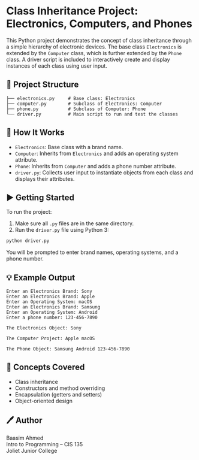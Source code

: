 # Class Inheritance Project: Electronics, Computers, and Phones

This Python project demonstrates the concept of class inheritance through a simple hierarchy of electronic devices. The base class `Electronics` is extended by the `Computer` class, which is further extended by the `Phone` class. A driver script is included to interactively create and display instances of each class using user input.

## 📁 Project Structure

```
├── electronics.py     # Base class: Electronics
├── computer.py        # Subclass of Electronics: Computer
├── phone.py           # Subclass of Computer: Phone
└── driver.py          # Main script to run and test the classes
```

## 🔧 How It Works

- `Electronics`: Base class with a brand name.
- `Computer`: Inherits from `Electronics` and adds an operating system attribute.
- `Phone`: Inherits from `Computer` and adds a phone number attribute.
- `driver.py`: Collects user input to instantiate objects from each class and displays their attributes.

## ▶️ Getting Started

To run the project:

1. Make sure all `.py` files are in the same directory.
2. Run the `driver.py` file using Python 3:

```bash
python driver.py
```

You will be prompted to enter brand names, operating systems, and a phone number.

## 💡 Example Output

```
Enter an Electronics Brand: Sony
Enter an Electronics Brand: Apple
Enter an Operating System: macOS
Enter an Electronics Brand: Samsung
Enter an Operating System: Android
Enter a phone number: 123-456-7890

The Electronics Object: Sony

The Computer Project: Apple macOS

The Phone Object: Samsung Android 123-456-7890
```

## 🧠 Concepts Covered

- Class inheritance
- Constructors and method overriding
- Encapsulation (getters and setters)
- Object-oriented design

## 🖊️ Author

Baasim Ahmed  
Intro to Programming – CIS 135  
Joliet Junior College  
